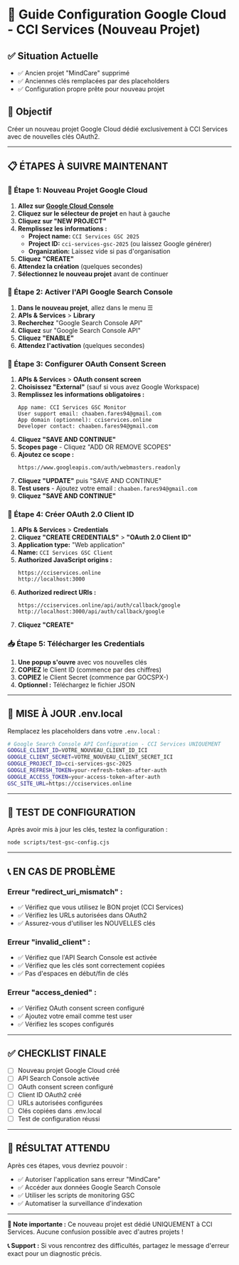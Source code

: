 # 🚀 Guide Configuration Google Cloud - CCI Services (Nouveau Projet)

## ✅ Situation Actuelle
- ✅ Ancien projet "MindCare" supprimé 
- ✅ Anciennes clés remplacées par des placeholders
- ✅ Configuration propre prête pour nouveau projet

## 🎯 Objectif
Créer un nouveau projet Google Cloud dédié exclusivement à CCI Services avec de nouvelles clés OAuth2.

---

## 📋 ÉTAPES À SUIVRE MAINTENANT

### 🔧 Étape 1: Nouveau Projet Google Cloud
1. **Allez sur [Google Cloud Console](https://console.cloud.google.com/)**
2. **Cliquez sur le sélecteur de projet** en haut à gauche
3. **Cliquez sur "NEW PROJECT"**
4. **Remplissez les informations :**
   - **Project name:** `CCI Services GSC 2025`
   - **Project ID:** `cci-services-gsc-2025` (ou laissez Google générer)
   - **Organization:** Laissez vide si pas d'organisation
5. **Cliquez "CREATE"**
6. **Attendez la création** (quelques secondes)
7. **Sélectionnez le nouveau projet** avant de continuer

### 🔌 Étape 2: Activer l'API Google Search Console
1. **Dans le nouveau projet**, allez dans le menu ☰
2. **APIs & Services** > **Library**
3. **Recherchez** "Google Search Console API"
4. **Cliquez** sur "Google Search Console API"
5. **Cliquez "ENABLE"**
6. **Attendez l'activation** (quelques secondes)

### 🔐 Étape 3: Configurer OAuth Consent Screen
1. **APIs & Services** > **OAuth consent screen**
2. **Choisissez "External"** (sauf si vous avez Google Workspace)
3. **Remplissez les informations obligatoires :**
   ```
   App name: CCI Services GSC Monitor
   User support email: chaaben.fares94@gmail.com
   App domain (optionnel): cciservices.online
   Developer contact: chaaben.fares94@gmail.com
   ```
4. **Cliquez "SAVE AND CONTINUE"**
5. **Scopes page** - Cliquez "ADD OR REMOVE SCOPES"
6. **Ajoutez ce scope :**
   ```
   https://www.googleapis.com/auth/webmasters.readonly
   ```
7. **Cliquez "UPDATE"** puis "SAVE AND CONTINUE"
8. **Test users** - Ajoutez votre email : `chaaben.fares94@gmail.com`
9. **Cliquez "SAVE AND CONTINUE"**

### 🔑 Étape 4: Créer OAuth 2.0 Client ID
1. **APIs & Services** > **Credentials**
2. **Cliquez "CREATE CREDENTIALS"** > **"OAuth 2.0 Client ID"**
3. **Application type:** "Web application"
4. **Name:** `CCI Services GSC Client`
5. **Authorized JavaScript origins :**
   ```
   https://cciservices.online
   http://localhost:3000
   ```
6. **Authorized redirect URIs :**
   ```
   https://cciservices.online/api/auth/callback/google
   http://localhost:3000/api/auth/callback/google
   ```
7. **Cliquez "CREATE"**

### 📥 Étape 5: Télécharger les Credentials
1. **Une popup s'ouvre** avec vos nouvelles clés
2. **COPIEZ** le Client ID (commence par des chiffres)
3. **COPIEZ** le Client Secret (commence par GOCSPX-)
4. **Optionnel :** Téléchargez le fichier JSON

---

## 🔄 MISE À JOUR .env.local

Remplacez les placeholders dans votre `.env.local` :

```bash
# Google Search Console API Configuration - CCI Services UNIQUEMENT
GOOGLE_CLIENT_ID=VOTRE_NOUVEAU_CLIENT_ID_ICI
GOOGLE_CLIENT_SECRET=VOTRE_NOUVEAU_CLIENT_SECRET_ICI
GOOGLE_PROJECT_ID=cci-services-gsc-2025
GOOGLE_REFRESH_TOKEN=your-refresh-token-after-auth
GOOGLE_ACCESS_TOKEN=your-access-token-after-auth
GSC_SITE_URL=https://cciservices.online
```

---

## 🧪 TEST DE CONFIGURATION

Après avoir mis à jour les clés, testez la configuration :

```bash
node scripts/test-gsc-config.cjs
```

---

## 📞 EN CAS DE PROBLÈME

### Erreur "redirect_uri_mismatch" :
- ✅ Vérifiez que vous utilisez le BON projet (CCI Services)
- ✅ Vérifiez les URLs autorisées dans OAuth2
- ✅ Assurez-vous d'utiliser les NOUVELLES clés

### Erreur "invalid_client" :
- ✅ Vérifiez que l'API Search Console est activée
- ✅ Vérifiez que les clés sont correctement copiées
- ✅ Pas d'espaces en début/fin de clés

### Erreur "access_denied" :
- ✅ Vérifiez OAuth consent screen configuré
- ✅ Ajoutez votre email comme test user
- ✅ Vérifiez les scopes configurés

---

## ✅ CHECKLIST FINALE

- [ ] Nouveau projet Google Cloud créé
- [ ] API Search Console activée
- [ ] OAuth consent screen configuré
- [ ] Client ID OAuth2 créé
- [ ] URLs autorisées configurées
- [ ] Clés copiées dans .env.local
- [ ] Test de configuration réussi

---

## 🎯 RÉSULTAT ATTENDU

Après ces étapes, vous devriez pouvoir :
- ✅ Autoriser l'application sans erreur "MindCare"
- ✅ Accéder aux données Google Search Console
- ✅ Utiliser les scripts de monitoring GSC
- ✅ Automatiser la surveillance d'indexation

---

**📝 Note importante :** Ce nouveau projet est dédié UNIQUEMENT à CCI Services. Aucune confusion possible avec d'autres projets !

**📞 Support :** Si vous rencontrez des difficultés, partagez le message d'erreur exact pour un diagnostic précis.